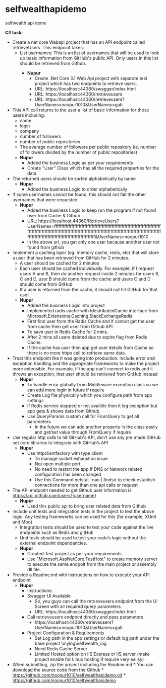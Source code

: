 # selfwealthapidemo
selfwealth api demo  

**C# task:**
* Create a net core Webapi project that has an API endpoint called retrieveUsers. This endpoint takes:
    * List<string> usernames: This is an list of usernames that will be used to look up basic information from GitHub's public API. Only users in this list should be retrieved from Github.
      * **Nupur** 
        * Create .Net Core 3.1 Web Api project with separate test project which has two endpoints to retrieve users.
        * URL: https://localhost:44360/swagger/index.html
        * URL: https://localhost:44360/retrieveusers
        * URL: https://localhost:44360/retrieveusers?UserNames=noopur1010&UserNames=gati  
* This API call returns to the user a list of basic information for those users including:
    * name
    * login
    * company
    * number of followers
    * number of public repositories
    * The average number of followers per public repository (ie. number of followers divided by the number of public repositories)
    * **Nupur** 
        * Added the business Logic as per your requirements
        * Create "User" Class which has all the required properties for the data.
* The returned users should be sorted alphabetically by name
  * **Nupur** 
    * Added the business Logic to order alphabetically     
* If some usernames cannot be found, this should not fail the other usernames that were requested
  * **Nupur** 
    * Added the business Logic to keep run the program if not found user from Cache & Github
    * URL: https://localhost:44360/RetrieveUsers?UserNames=ffffffffffffffffffffffffffffffffffffffffffffffffffffffffffffffffffffffffffffffffffffffffffffffffffffffffffffffffffffffffffffffffffffffffffffffffffffffffffffffffffffffffffffffffffffffffffffffffffffffffffffffffffffff&UserNames=noopur1010
    * In the above url, you get only one user because another user not found from github
* Implement a caching layer (eg. memory cache, redis, etc) that will store a user that has been retrieved from GitHub for 2 minutes.
    * A user should be cached for 2 minutes
    * Each user should be cached individually. For example, if I request users A and B, then do another request inside 2 minutes for users B, C and D, user B should come from the cache and users C and D should come from GitHub
    * If a user is returned from the cache, it should not hit GitHub for that user
   * **Nupur** 
      * Added the business Logic into project
      * Implemented radis cache with IdestributedCache interface from Microsoft.Extensions.Caching.StackExchangeRedis
      * First find user from the Radis Cache and if cannot get the user from cache then get user from Github API.
      * To save user in Redis Cache for 2 mins.
      * After 2 mins all users deleted due to expire flag from Redis Cache.
      * If the cache has user then app get user details from Cache so there is no more https call to retrieve same data. 
* Treat this endpoint like it was going into production. Include error and exception handling and the appropriate frameworks to make the project more extensible. For example, if the app can’t connect to redis and it throws an exception, that user should be retrieved from GitHub instead
  * **Nupur** 
      * To handle error globally from Middleware exception class so we can add more login in future if require  
      * Create Log file physically which you configure path from app settings  
      * if Redis service stopped or not availble then it log exception but app gets & shows data from Github.
      * Use QueryParams custom call for FromQuery to get all parameters
        * In the future we can add another property in the class easily and get/set value through FromQuery if require
* Use regular http calls to hit GitHub's API, don’t use any pre made GitHub net core libraries to integrate with GitHub’s API
  * **Nupur** 
      * Use httpclientfactory with type client
        * To manage socket exhaustion issue
        * Not open multiple port
        * No need to restart the app If DNS or Network related configuration has been changed
        * Use this Command netstat -nao | findstr to check establish connections for more than one api calls or request
* The API endpoint needed to get Github user information is https://api.github.com/users/{username}
  * **Nupur** 
      * Used this public api to bring user related data from Github    
* Include unit tests and integration tests in the project to test the above logic. Any testing frameworks can be used for this (for example, XUnit and Moq)
    * Integration tests should be used to test your code against the live endpoints such as Redis and gitHub
    * Unit tests should be used to test your code’s logic without the external endpoint dependancies.
  * **Nupur** 
      * Created Test project as per your requirements. 
      * Use "Microsoft.AspNetCore.TestHost" to create memory server to execute the same endpoit from the main project or assembly dll file.
* Provide a Readme.md with instructions on how to execute your API endpoint
  * **Nupur** 
    * Instructions:
    * Swagger UI Available
       * So, you guys can call the retrieveusers endpoint from the UI Screen with all required query parameters.
       * URL: https://localhost:44360/swagger/index.html
    * Call retrieveusers endpoint directly and pass parameters
      * https://localhost:44360/retrieveusers?UserNames=noopur1010&UserNames=gati
    * Project Configuration & Requirements
      * Set Log path in the app settings or default log path under the base project \mylog\selfwealth_log
      * Need Redis Cache Server
      * Limited Hosted option on IIS Express or IIS server (make project enable for Linux hosting if require very eailsy)
* When submitting, zip the project including the Readme.md
      * You can download the source code from the Github 
      * https://github.com/noopur1010/selfwealthapidemo.git
      * https://github.com/noopur1010/selfwealthapidemo
